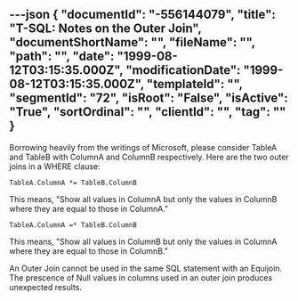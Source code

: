 ---json
{
  "documentId": "-556144079",
  "title": "T-SQL: Notes on the Outer Join",
  "documentShortName": "",
  "fileName": "",
  "path": "",
  "date": "1999-08-12T03:15:35.000Z",
  "modificationDate": "1999-08-12T03:15:35.000Z",
  "templateId": "",
  "segmentId": "72",
  "isRoot": "False",
  "isActive": "True",
  "sortOrdinal": "",
  "clientId": "",
  "tag": ""
}
---

Borrowing heavily from the writings of Microsoft, please consider TableA and TableB with ColumnA and ColumnB respectively. Here are the two outer joins in a WHERE clause:

    TableA.ColumnA *= TableB.ColumnB

This means, &quot;Show all values in ColumnA but only the values in ColumnB where they are equal to those in ColumnA.&quot;

    TableA.ColumnA =* TableB.ColumnB

This means, &quot;Show all values in ColumnB but only the values in ColumnA where they are equal to those in ColumnB.&quot;

An Outer Join cannot be used in the same SQL statement with an Equijoin. The prescence of Null values in columns used in an outer join produces unexpected results.
